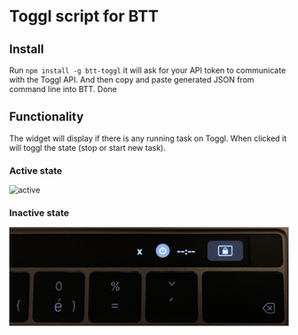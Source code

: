 # Toggl script for BTT

## Install
Run `npm install -g btt-toggl` it will ask for your API token to communicate with the Toggl API. 
And then copy and paste generated JSON from command line into BTT.
Done

## Functionality

The widget will display if there is any running task on Toggl. When clicked it will toggl the state (stop or start new task).

### Active state
![active](docs/IMG_1784.png)

### Inactive state
![inactive](docs/IMG_4516.png)